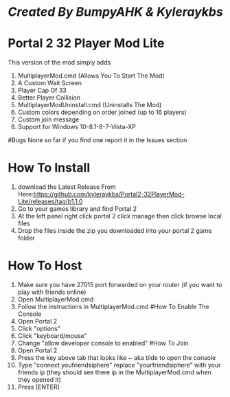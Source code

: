 # ***Created By BumpyAHK & Kyleraykbs***

# Portal 2 32 Player Mod Lite

This version of the mod simply adds
1. MultiplayerMod.cmd (Allows You To Start The Mod)
2. A Custom Wait Screen
3. Player Cap Of 33
4. Better Player Collision
5. MultiplayerModUninstall.cmd (Uninstalls The Mod)
6. Custom colors depending on order joined (up to 16 players)
7. Custom join message
8. Support for Windows 10-8.1-8-7-Vista-XP

#Bugs
None so far if you find one report it in the Issues section

# How To Install
1. download the Latest Release From Here:https://github.com/kyleraykbs/Portal2-32PlayerMod-Lite/releases/tag/b1.1.0
2. Go to your games library and find Portal 2
3. At the left panel right click portal 2 click manage then click browse local files
4. Drop the files inside the zip you downloaded into your portal 2 game folder
# How To Host
1. Make sure you have 27015 port forwarded on your router (if you want to play with friends online)
2. Open MultiplayerMod.cmd
3. Follow the instructions in MultiplayerMod.cmd
#How To Enable The Console
1. Open Portal 2
2. Click "options"
3. Click "keyboard/mouse"
4. Change "allow developer console to enabled"
#How To Join
1. Open Portal 2 
2. Press the key above tab that looks like ~ aka tilde to open the console
3. Type "connect youfriendsiphere" replace "yourfriendsiphere" with your friends ip (they should see there ip in the MultiplayerMod.cmd when they opened it)
4. Press [ENTER]
